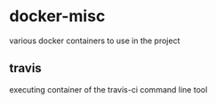 # docker-misc
various docker containers to use in the project


## travis
executing container of the travis-ci command line tool
